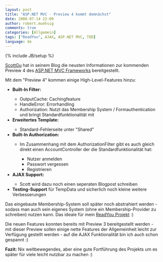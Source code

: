 ```yaml
---
layout: post
title: "ASP.NET MVC - Preview 4 kommt demnächst"
date: 2008-07-14 22:09
author: robert.muehsig
comments: true
categories: [Allgemein]
tags: ["ReadYou", AJAX, ASP.NET MVC, TDD]
language: de
---
```

{% include JB/setup %}
<p><a href="http://weblogs.asp.net/scottgu/archive/2008/07/14/asp-net-mvc-preview-4-release-part-1.aspx">ScottGu</a> hat in seinem Blog die neusten Informationen zur kommenden Preview 4 des <a href="http://www.asp.net/mvc/default.aspx?wwwaspnetrdirset=1">ASP.NET MVC Frameworks</a> bereitgestellt.</p> <p>Mit dem "Preview 4" kommen einige High-Level-Features hinzu:</p> <ul> <li><strong>Built-In Filter:</strong></li> <ul> <li>OutputCache: Cachingfeature</li> <li>HandleError: Errorhandling</li> <li>Authorization: Nutzt das Membership System / Formauthentication und bringt Standardfunktionalität mit</li></ul> <li><strong>Erweitertes Template:</strong></li> <ul> <li>Standard-Fehlerseite unter "Shared"</li></ul> <li><strong>Built-In Authorization:</strong></li> <ul> <li>Im Zusammenhang mit dem AuthorizationFilter gibt es auch gleich direkt einen AccountController der die Standardfunktionalität hat:</li> <ul> <li>Nutzer anmelden</li> <li>Passwort vergessen</li> <li>Registrieren</li></ul></ul> <li><strong>AJAX Support:</strong></li> <ul> <li>Scott wird dazu noch einen seperaten Blogpost schreiben</li></ul> <li><strong>Testing-Support</strong> für TempData und sicherlich noch kleine weitere Verbesserungen</li></ul> <p>Das eingebaute Membership-System soll später noch abstrahiert werden - sodass man auch sein eigenes System (ohne ein Membership-Provider zu schreiben) nutzen kann. Das ideale für mein <a href="{{BASE_PATH}}/category/howtocode/">ReadYou Projekt</a> :)</p> <p>Die neuen Features konnten bereits mit Preview 3 bereitgestellt werden - mit dieser Preview sollen einige nette Features der Allgemeinheit leicht zur Verfügung gestellt werden - auf die AJAX Funktionalität bin ich auch schon gespannt :)</p> <p><strong>Fazit:</strong> Nix weltbewegendes, aber eine gute Fortführung des Projekts um es später für viele leicht nutzbar zu machen :)</p>
